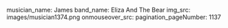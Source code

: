 musician_name: James
band_name: Eliza And The Bear
img_src: images/musician1374.png
onmouseover_src: 
pagination_pageNumber: 1137